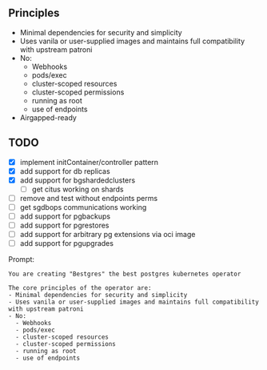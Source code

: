 
## Principles
- Minimal dependencies for security and simplicity
- Uses vanila or user-supplied images and maintains full compatibility with upstream patroni
- No: 
  - Webhooks
  - pods/exec
  - cluster-scoped resources
  - cluster-scoped permissions
  - running as root
  - use of endpoints
- Airgapped-ready

## TODO
- [x] implement initContainer/controller pattern
- [x] add support for db replicas
- [x] add support for bgshardedclusters
  - [ ] get citus working on shards
- [ ] remove and test without endpoints perms
- [ ] get sgdbops communications working
- [ ] add support for pgbackups
- [ ] add support for pgrestores
- [ ] add support for arbitrary pg extensions via oci image
- [ ] add support for pgupgrades

Prompt:
```
You are creating "Bestgres" the best postgres kubernetes operator

The core principles of the operator are:
- Minimal dependencies for security and simplicity
- Uses vanila or user-supplied images and maintains full compatibility with upstream patroni
- No: 
  - Webhooks
  - pods/exec
  - cluster-scoped resources
  - cluster-scoped permissions
  - running as root
  - use of endpoints

```